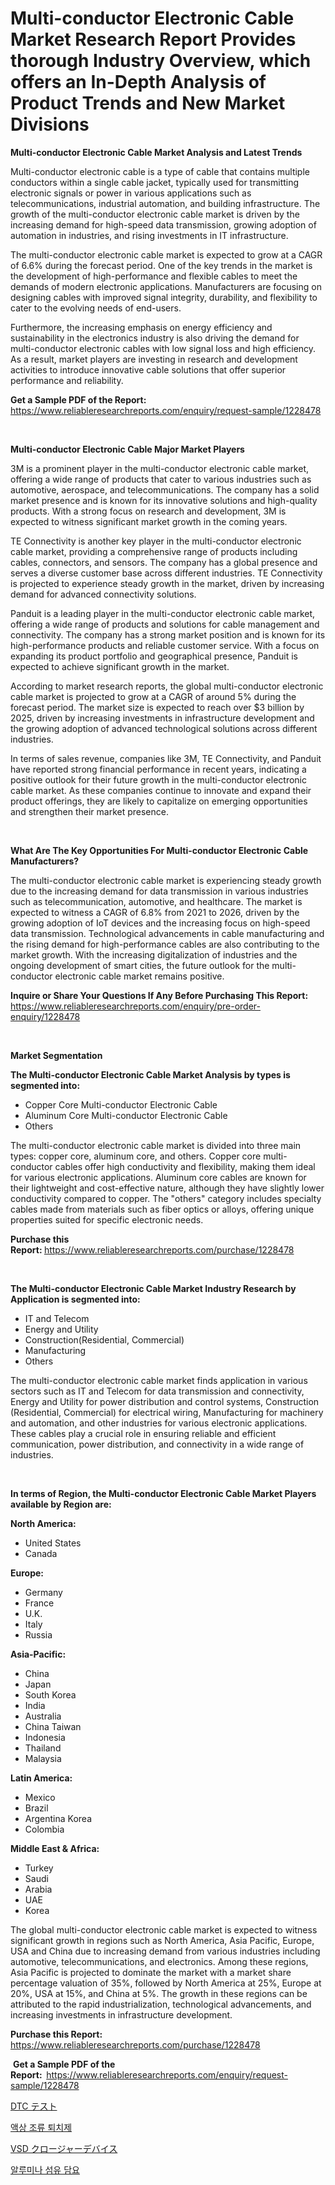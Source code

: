 <p><h1>Multi-conductor Electronic Cable Market Research Report Provides thorough Industry Overview, which offers an In-Depth Analysis of Product Trends and New Market Divisions</h1></p><p><strong>Multi-conductor Electronic Cable Market Analysis and Latest Trends</strong></p>
<p><p>Multi-conductor electronic cable is a type of cable that contains multiple conductors within a single cable jacket, typically used for transmitting electronic signals or power in various applications such as telecommunications, industrial automation, and building infrastructure. The growth of the multi-conductor electronic cable market is driven by the increasing demand for high-speed data transmission, growing adoption of automation in industries, and rising investments in IT infrastructure.</p><p>The multi-conductor electronic cable market is expected to grow at a CAGR of 6.6% during the forecast period. One of the key trends in the market is the development of high-performance and flexible cables to meet the demands of modern electronic applications. Manufacturers are focusing on designing cables with improved signal integrity, durability, and flexibility to cater to the evolving needs of end-users.</p><p>Furthermore, the increasing emphasis on energy efficiency and sustainability in the electronics industry is also driving the demand for multi-conductor electronic cables with low signal loss and high efficiency. As a result, market players are investing in research and development activities to introduce innovative cable solutions that offer superior performance and reliability.</p></p>
<p><strong>Get a Sample PDF of the Report:&nbsp;</strong> <a href="https://www.reliableresearchreports.com/enquiry/request-sample/1228478">https://www.reliableresearchreports.com/enquiry/request-sample/1228478</a></p>
<p>&nbsp;</p>
<p><strong>Multi-conductor Electronic Cable Major Market Players</strong></p>
<p><p>3M is a prominent player in the multi-conductor electronic cable market, offering a wide range of products that cater to various industries such as automotive, aerospace, and telecommunications. The company has a solid market presence and is known for its innovative solutions and high-quality products. With a strong focus on research and development, 3M is expected to witness significant market growth in the coming years.</p><p>TE Connectivity is another key player in the multi-conductor electronic cable market, providing a comprehensive range of products including cables, connectors, and sensors. The company has a global presence and serves a diverse customer base across different industries. TE Connectivity is projected to experience steady growth in the market, driven by increasing demand for advanced connectivity solutions.</p><p>Panduit is a leading player in the multi-conductor electronic cable market, offering a wide range of products and solutions for cable management and connectivity. The company has a strong market position and is known for its high-performance products and reliable customer service. With a focus on expanding its product portfolio and geographical presence, Panduit is expected to achieve significant growth in the market.</p><p>According to market research reports, the global multi-conductor electronic cable market is projected to grow at a CAGR of around 5% during the forecast period. The market size is expected to reach over $3 billion by 2025, driven by increasing investments in infrastructure development and the growing adoption of advanced technological solutions across different industries.</p><p>In terms of sales revenue, companies like 3M, TE Connectivity, and Panduit have reported strong financial performance in recent years, indicating a positive outlook for their future growth in the multi-conductor electronic cable market. As these companies continue to innovate and expand their product offerings, they are likely to capitalize on emerging opportunities and strengthen their market presence.</p></p>
<p>&nbsp;</p>
<p><strong>What Are The Key Opportunities For Multi-conductor Electronic Cable Manufacturers?</strong></p>
<p><p>The multi-conductor electronic cable market is experiencing steady growth due to the increasing demand for data transmission in various industries such as telecommunication, automotive, and healthcare. The market is expected to witness a CAGR of 6.8% from 2021 to 2026, driven by the growing adoption of IoT devices and the increasing focus on high-speed data transmission. Technological advancements in cable manufacturing and the rising demand for high-performance cables are also contributing to the market growth. With the increasing digitalization of industries and the ongoing development of smart cities, the future outlook for the multi-conductor electronic cable market remains positive.</p></p>
<p><strong>Inquire or Share Your Questions If Any Before Purchasing This Report:</strong> <a href="https://www.reliableresearchreports.com/enquiry/pre-order-enquiry/1228478">https://www.reliableresearchreports.com/enquiry/pre-order-enquiry/1228478</a></p>
<p>&nbsp;</p>
<p><strong>Market Segmentation</strong></p>
<p><strong>The Multi-conductor Electronic Cable Market Analysis by types is segmented into:</strong></p>
<p><ul><li>Copper Core Multi-conductor Electronic Cable</li><li>Aluminum Core Multi-conductor Electronic Cable</li><li>Others</li></ul></p>
<p><p>The multi-conductor electronic cable market is divided into three main types: copper core, aluminum core, and others. Copper core multi-conductor cables offer high conductivity and flexibility, making them ideal for various electronic applications. Aluminum core cables are known for their lightweight and cost-effective nature, although they have slightly lower conductivity compared to copper. The "others" category includes specialty cables made from materials such as fiber optics or alloys, offering unique properties suited for specific electronic needs.</p></p>
<p><strong>Purchase this Report:&nbsp;</strong><a href="https://www.reliableresearchreports.com/purchase/1228478">https://www.reliableresearchreports.com/purchase/1228478</a></p>
<p>&nbsp;</p>
<p><strong>The Multi-conductor Electronic Cable Market Industry Research by Application is segmented into:</strong></p>
<p><ul><li>IT and Telecom</li><li>Energy and Utility</li><li>Construction(Residential, Commercial)</li><li>Manufacturing</li><li>Others</li></ul></p>
<p><p>The multi-conductor electronic cable market finds application in various sectors such as IT and Telecom for data transmission and connectivity, Energy and Utility for power distribution and control systems, Construction (Residential, Commercial) for electrical wiring, Manufacturing for machinery and automation, and other industries for various electronic applications. These cables play a crucial role in ensuring reliable and efficient communication, power distribution, and connectivity in a wide range of industries.</p></p>
<p>&nbsp;</p>
<p><strong>In terms of Region, the Multi-conductor Electronic Cable Market Players available by Region are:</strong></p>
<p>
    <p> <strong> North America: </strong>
        <ul>
            <li>United States</li>
            <li>Canada</li>
        </ul>
        </p> 
    <p> <strong> Europe: </strong>
        <ul>
            <li>Germany</li>
            <li>France</li>
            <li>U.K.</li>
            <li>Italy</li>
            <li>Russia</li>
        </ul>
        </p> 
    <p> <strong> Asia-Pacific: </strong>
        <ul>
            <li>China</li>
            <li>Japan</li>
            <li>South Korea</li>
            <li>India</li>
            <li>Australia</li>
            <li>China Taiwan</li>
            <li>Indonesia</li>
            <li>Thailand</li>
            <li>Malaysia</li>
        </ul>
        </p> 
    <p> <strong> Latin America: </strong>
        <ul>
            <li>Mexico</li>
            <li>Brazil</li>
            <li>Argentina Korea</li>
            <li>Colombia</li>
        </ul>
        </p> 
    <p> <strong> Middle East & Africa: </strong>
        <ul>
            <li>Turkey</li>
            <li>Saudi</li>
            <li>Arabia</li>
            <li>UAE</li>
            <li>Korea</li>
        </ul>
    </p>
    </p>
<p><p>The global multi-conductor electronic cable market is expected to witness significant growth in regions such as North America, Asia Pacific, Europe, USA and China due to increasing demand from various industries including automotive, telecommunications, and electronics. Among these regions, Asia Pacific is projected to dominate the market with a market share percentage valuation of 35%, followed by North America at 25%, Europe at 20%, USA at 15%, and China at 5%. The growth in these regions can be attributed to the rapid industrialization, technological advancements, and increasing investments in infrastructure development.</p></p>
<p><strong>Purchase this Report: </strong><a href="https://www.reliableresearchreports.com/purchase/1228478">https://www.reliableresearchreports.com/purchase/1228478</a></p>
<p>&nbsp;<strong>Get a Sample PDF of the Report:&nbsp;&nbsp;</strong><a href="https://www.reliableresearchreports.com/enquiry/request-sample/1228478">https://www.reliableresearchreports.com/enquiry/request-sample/1228478</a></p>
<p><strong></strong></p>
<p><p><a href="https://medium.com/@edwards13jessica/dtc%E3%83%86%E3%82%B9%E3%83%88%E5%B8%82%E5%A0%B4%E3%81%AE%E5%88%86%E6%9E%90-%E3%82%B0%E3%83%AD%E3%83%BC%E3%83%90%E3%83%AB%E6%A5%AD%E7%95%8C%E3%81%AE%E5%B1%95%E6%9C%9B%E3%81%A8%E4%BA%88%E6%B8%AC-2024%E5%B9%B4%E3%81%8B%E3%82%892031%E5%B9%B4-4a9d2ddbf696">DTC テスト</a></p><p><a href="https://medium.com/@bruiser75687/%EC%95%A1%EC%B2%B4-%EC%83%88-%EB%B0%A9%EC%A0%9C-%EC%8B%9C%EC%9E%A5-%EC%8B%9C%EC%9E%A5-cagr-%EC%8B%9C%EC%9E%A5-%EB%8F%99%ED%96%A5-%EB%B0%8F-%EC%84%B1%EC%9E%A5-%EC%A0%84%EB%9E%B5%EC%97%90-%EB%8C%80%ED%95%9C-%ED%86%B5%EC%B0%B0%EB%A0%A5-e60dc61562a3">액상 조류 퇴치제</a></p><p><a href="https://medium.com/@jonathanstephens626/vsd%E3%82%AF%E3%83%AD%E3%83%BC%E3%82%B8%E3%83%A3%E3%83%BC%E3%83%87%E3%83%90%E3%82%A4%E3%82%B9%E5%B8%82%E5%A0%B4%E3%81%AF-%E5%B8%82%E5%A0%B4%E3%82%B7%E3%82%A7%E3%82%A2-%E3%82%B5%E3%82%A4%E3%82%BA-%E3%81%8A%E3%82%88%E3%81%B32031%E5%B9%B4%E3%81%BE%E3%81%A7%E3%81%AE%E4%BA%88%E6%B8%AC%E3%81%AB%E7%84%A6%E7%82%B9%E3%82%92%E5%BD%93%E3%81%A6%E3%81%A6%E3%81%84%E3%81%BE%E3%81%99-cb82c20d2f37">VSD クロージャーデバイス</a></p><p><a href="https://medium.com/@fabiancobuc20222022/%EC%95%8C%EB%A3%A8%EB%AF%B8%EB%82%98-%EC%84%AC%EC%9C%A0-%EB%8B%B4%EC%9A%94-%EC%8B%9C%EC%9E%A5-2031%EB%85%84%EA%B9%8C%EC%A7%80%EC%9D%98-%ED%8A%B8%EB%A0%8C%EB%93%9C-%EC%98%88%EC%B8%A1-%EB%B0%8F-%EA%B2%BD%EC%9F%81-%EB%B6%84%EC%84%9D-cfb125f9b76e">알루미나 섬유 담요</a></p></p>